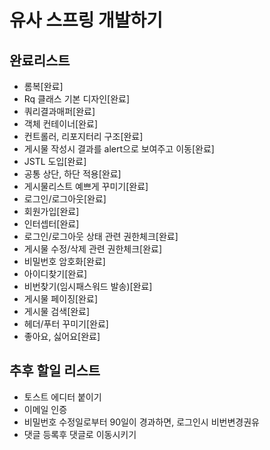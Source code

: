 # 유사 스프링 개발하기

## 완료리스트
- 롬복[완료]
- Rq 클래스 기본 디자인[완료]
- 쿼리결과매퍼[완료]
- 객체 컨테이너[완료]
- 컨트롤러, 리포지터리 구조[완료]
- 게시물 작성시 결과를 alert으로 보여주고 이동[완료]
- JSTL 도입[완료]
- 공통 상단, 하단 적용[완료]
- 게시물리스트 예쁘게 꾸미기[완료]
- 로그인/로그아웃[완료]
- 회원가입[완료]
- 인터셉터[완료]
- 로그인/로그아웃 상태 관련 권한체크[완료]
- 게시물 수정/삭제 관련 권한체크[완료]
- 비밀번호 암호화[완료]
- 아이디찾기[완료]
- 비번찾기(임시패스워드 발송)[완료]
- 게시물 페이징[완료]
- 게시물 검색[완료]
- 헤더/푸터 꾸미기[완료]
- 좋아요, 싫어요[완료]

## 추후 할일 리스트
- 토스트 에디터 붙이기
- 이메일 인증
- 비밀번호 수정일로부터 90일이 경과하면, 로그인시 비번변경권유
- 댓글 등록후 댓글로 이동시키기
